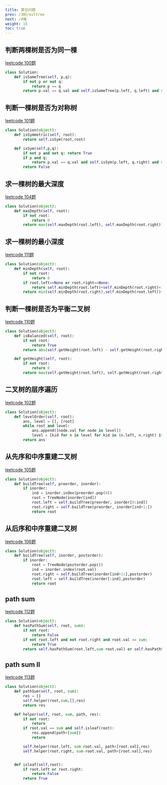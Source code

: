 ```yaml
---
title: 常见问题
prev: /3树/avltree
next: /4堆
weight: 15
toc: true
---
```


## 判断两棵树是否为同一棵
[leetcode 100题](https://leetcode.com/problems/same-tree/)

```python
class Solution:
    def isSameTree(self, p,q):
        if not p or not q:
            return p == q
        return p.val == q.val and self.isSameTree(p.left, q.left) and self.isSameTree(p.right, q.right)
```

## 判断一棵树是否为对称树
[leetcode 101题](https://leetcode.com/problems/symmetric-tree/)

```python
class Solution(object):
    def isSymmetric(self, root):
        return self.isSym(root,root)

    def isSym(self,p,q):
        if not p and not q: return True
        if p and q:
            return p.val == q.val and self.isSym(p.left, q.right) and self.isSym(p.right,q.left)
        return False
```

## 求一棵树的最大深度
[leetcode 104题](https://leetcode.com/problems/maximum-depth-of-binary-tree/)

```python
class Solution(object):
    def maxDepth(self, root):
        if not root:
            return 0
        return max(self.maxDepth(root.left), self.maxDepth(root.right))+1
```

## 求一棵树的最小深度
[leetcode 111题](https://leetcode.com/problems/minimum-depth-of-binary-tree/)

```python
class Solution(object):
    def minDepth(self, root):
        if not root:
            return 0
        if root.left==None or root.right==None:
            return self.minDepth(root.left)+self.minDepth(root.right)+1
        return min(self.minDepth(root.right),self.minDepth(root.left))+1
```

## 判断一棵树是否为平衡二叉树
[leetcode 110题](https://leetcode.com/problems/balanced-binary-tree/)

```python
class Solution(object):
    def isBalanced(self, root):
        if not root:
            return True
        return abs(self.getHeight(root.left) - self.getHeight(root.right)) < 2 and self.isBalanced(root.left) and self.isBalanced(root.right)

    def getHeight(self, root):
        if not root:
            return 0
        return max(self.getHeight(root.left), self.getHeight(root.right)) + 1
```

## 二叉树的层序遍历
[leetcode 102题](https://leetcode.com/problems/binary-tree-level-order-traversal/)

```python
class Solution(object):
    def levelOrder(self, root):
        ans, level = [], [root]
        while root and level:
            ans.append([node.val for node in level])            
            level = [kid for n in level for kid in (n.left, n.right) if kid]
        return ans
```

## 从先序和中序重建二叉树
[leetcode 105题](https://leetcode.com/problems/construct-binary-tree-from-preorder-and-inorder-traversal/)

```python
class Solution(object):
    def buildTree(self, preorder, inorder):
        if inorder:
            ind = inorder.index(preorder.pop(0))
            root = TreeNode(inorder[ind])
            root.left = self.buildTree(preorder, inorder[0:ind])
            root.right = self.buildTree(preorder, inorder[ind+1:])
            return root
```

## 从后序和中序重建二叉树
[leetcode 106题](https://leetcode.com/problems/construct-binary-tree-from-inorder-and-postorder-traversal/)

```python
class Solution(object):
    def buildTree(self, inorder, postorder):
        if inorder:
            root = TreeNode(postorder.pop())
            ind = inorder.index(root.val)
            root.right = self.buildTree(inorder[ind+1:],postorder)
            root.left = self.buildTree(inorder[:ind],postorder)
            return root      
```

## path sum
[leetcode 112题](https://leetcode.com/problems/path-sum/)

```python
class Solution(object):
    def hasPathSum(self, root, sum):
        if not root:
            return False
        if not root.left and not root.right and root.val == sum:
            return True
        return self.hasPathSum(root.left,sum-root.val) or self.hasPathSum(root.right, sum-root.val)
```

## path sum II
[leetcode 113题](https://leetcode.com/problems/path-sum-ii/)

```python
class Solution(object):
    def pathSum(self, root, sum):
        res = []
        self.helper(root,sum,[],res)
        return res

    def helper(self, root, sum, path, res):
        if not root:
            return
        if root.val == sum and self.isleaf(root):
            res.append(path+[sum])
            return

        self.helper(root.left, sum-root.val, path+[root.val],res)
        self.helper(root.right, sum-root.val, path+[root.val],res)


    def isleaf(self,root):
        if root.left or root.right:
            return False
        return True
```
